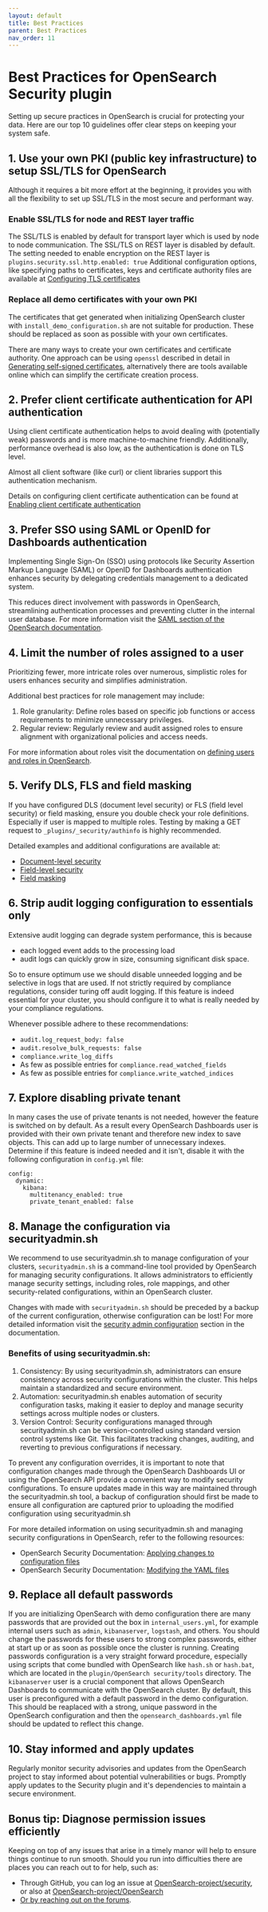 ```yaml
---
layout: default
title: Best Practices
parent: Best Practices
nav_order: 11
---
```


# Best Practices for OpenSearch Security plugin

Setting up secure practices in OpenSearch is crucial for protecting your data. Here are our top 10 guidelines offer clear steps on keeping your system safe.

## 1. Use your own PKI (public key infrastructure) to setup SSL/TLS for OpenSearch

Although it requires a bit more effort at the beginning, it provides you with all the flexibility to set up SSL/TLS in the most secure and performant way.

### Enable SSL/TLS for node and REST layer traffic
The SSL/TLS is enabled by default for transport layer which is used by node to node communication. The SSL/TLS on REST layer is disabled by default.
The setting needed to enable encryption on the REST layer is `plugins.security.ssl.http.enabled: true`
Additional configuration options, like specifying paths to certificates, keys and certificate authority files are available at [Configuring TLS certificates]({{site.url}}{{site.baseurl}}/security/configuration/tls/)

### Replace all demo certificates with your own PKI
The certificates that get generated when initializing OpenSearch cluster with `install_demo_configuration.sh` are not suitable for production. These should be replaced as soon as possible with your own certificates.

There are many ways to create your own certificates and certificate authority. One approach can be using `openssl` described in detail in [Generating self-signed certificates]({{site.url}}{{site.baseurl}}/security/configuration/generate-certificates/), alternatively there are tools available online which can simplify the certificate creation process.

## 2. Prefer client certificate authentication for API authentication

Using client certificate authentication helps to avoid dealing with (potentially weak) passwords and is more machine-to-machine friendly. Additionally, performance overhead is also low, as the authentication is done on TLS level.

Almost all client software (like curl) or client libraries support this authentication mechanism.

Details on configuring client certificate authentication can be found at [Enabling client certificate authentication]({{site.url}}{{site.baseurl}}/security/authentication-backends/client-auth/#enabling-client-certificate-authentication)


## 3. Prefer SSO using SAML or OpenID for Dashboards authentication

Implementing Single Sign-On (SSO) using protocols like Security Assertion Markup Language (SAML) or OpenID for Dashboards authentication enhances security by delegating credentials management to a dedicated system.

This reduces direct involvement with passwords in OpenSearch, streamlining authentication processes and preventing clutter in the internal user database. For more information visit the [SAML section of the OpenSearch documentation]({{site.url}}{{site.baseurl}}/security/authentication-backends/saml/).

## 4. Limit the number of roles assigned to a user

Prioritizing fewer, more intricate roles over numerous, simplistic roles for users enhances security and simplifies administration.

Additional best practices for role management may include:

1. Role granularity: Define roles based on specific job functions or access requirements to minimize unnecessary privileges.
2. Regular review: Regularly review and audit assigned roles to ensure alignment with organizational policies and access needs.

For more information about roles visit the documentation on [defining users and roles in OpenSearch]({{site.url}}{{site.baseurl}}/security/access-control/users-roles/).

## 5. Verify DLS, FLS and field masking

If you have configured DLS (document level security) or FLS (field level security) or field masking, ensure you double check your role definitions. Especially if user is mapped to multiple roles. Testing by making a GET request to `_plugins/_security/authinfo` is highly recommended. 

Detailed examples and additional configurations are available at:
 - [Document-level security]({{site.url}}{{site.baseurl}}/security/access-control/document-level-security/)
 - [Field-level security]({{site.url}}{{site.baseurl}}/security/access-control/field-level-security/)
 - [Field masking]({{site.url}}{{site.baseurl}}/security/access-control/field-masking/)

## 6. Strip audit logging configuration to essentials only


Extensive audit logging can degrade system performance, this is because
- each logged event adds to the processing load
- audit logs can quickly grow in size, consuming significant disk space.

So to ensure optimum use we should disable unneeded logging and be selective in logs that are used. If not strictly required by compliance regulations, consider turing off audit logging. If this feature is indeed essential for your cluster, you should configure it to what is really needed by your compliance regulations.

Whenever possible adhere to these recommendations:
- `audit.log_request_body: false`
- `audit.resolve_bulk_requests: false`
- `compliance.write_log_diffs`
- As few as possible entries for `compliance.read_watched_fields`
- As few as possible entries for `compliance.write_watched_indices`

## 7. Explore disabling private tenant

In many cases the use of private tenants is not needed, however the feature is switched on by default. As a result every OpenSearch Dashboards user is provided with their own private tenant and therefore new index to save objects. This can add up to large number of unnecessary indexes. Determine if this feature is indeed needed and it isn't, disable it with the following configuration in `config.yml` file:
```
config:
  dynamic:
    kibana:
      multitenancy_enabled: true
      private_tenant_enabled: false
```

## 8. Manage the configuration via securityadmin.sh

We recommend to use securityadmin.sh to manage configuration of your clusters, `securityadmin.sh` is a command-line tool provided by OpenSearch for managing security configurations. It allows administrators to efficiently manage security settings, including roles, role mappings, and other security-related configurations, within an OpenSearch cluster.

Changes with made with `securityadmin.sh` should be preceded by a backup of the current configuration, otherwise configuration can be lost! For more detailed information visit the [security admin configuration](https://opensearch.org/docs/latest/security/configuration/security-admin/) section in the documentation. 


### Benefits of using securityadmin.sh:
1. Consistency: By using securityadmin.sh, administrators can ensure consistency across security configurations within the cluster. This helps maintain a standardized and secure environment.
2. Automation: securityadmin.sh enables automation of security configuration tasks, making it easier to deploy and manage security settings across multiple nodes or clusters.
3. Version Control: Security configurations managed through securityadmin.sh can be version-controlled using standard version control systems like Git. This facilitates tracking changes, auditing, and reverting to previous configurations if necessary.

To prevent any configuration overrides, it is important to note that configuration changes made through the OpenSearch Dashboards UI or using the OpenSearch API provide a convenient way to modify security configurations. To ensure updates made in this way are maintained through the securityadmin.sh tool, a backup of configuration should first be made to ensure all configuration are captured prior to uploading the modified configuration using securityadmin.sh

For more detailed information on using securityadmin.sh and managing security configurations in OpenSearch, refer to the following resources:
- OpenSearch Security Documentation: [Applying changes to configuration files]({{site.url}}{{site.baseurl}}/security/configuration/security-admin/)
- OpenSearch Security Documentation: [Modifying the YAML files]({{site.url}}{{site.baseurl}}/security/configuration/yaml/)

## 9. Replace all default passwords

If you are initializing OpenSearch with demo configuration there are many passwords that are provided out the box in `internal_users.yml`, for example internal users such as `admin`, `kibanaserver`, `logstash`, and others.
You should change the passwords for these users to strong complex passwords, either at start up or as soon as possible once the cluster is running.
Creating passwords configuration is a very straight forward procedure, especially using scripts that come bundled with OpenSearch like `hash.sh` or `hash.bat`, which are located in the `plugin/OpenSearch security/tools` directory. 
The `kibanaserver` user is a crucial component that allows OpenSearch Dashboards to communicate with the OpenSearch cluster. By default, this user is preconfigured with a default password in the demo configuration. This should be reaplaced with a strong, unique password in the OpenSearch configuration and then the `opensearch_dashboards.yml` file should be updated to reflect this change.


## 10. Stay informed and apply updates

Regularly monitor security advisories and updates from the OpenSearch project to stay informed about potential vulnerabilities or bugs. Promptly apply updates to the Security plugin and it's dependencies to maintain a secure environment.

## Bonus tip: Diagnose permission issues efficiently

Keeping on top of any issues that arise in a timely manor will help to ensure things continue to run smooth. Should you run into difficulties there are places you can reach out to for help, such as:
- Through GitHub, you can log an issue at [OpenSearch-project/security](https://github.com/opensearch-project/security/security), or also at [OpenSearch-project/OpenSearch](https://github.com/opensearch-project/OpenSearch/security)
- [Or by reaching out on the forums](https://forum.opensearch.org/tag/cve).
